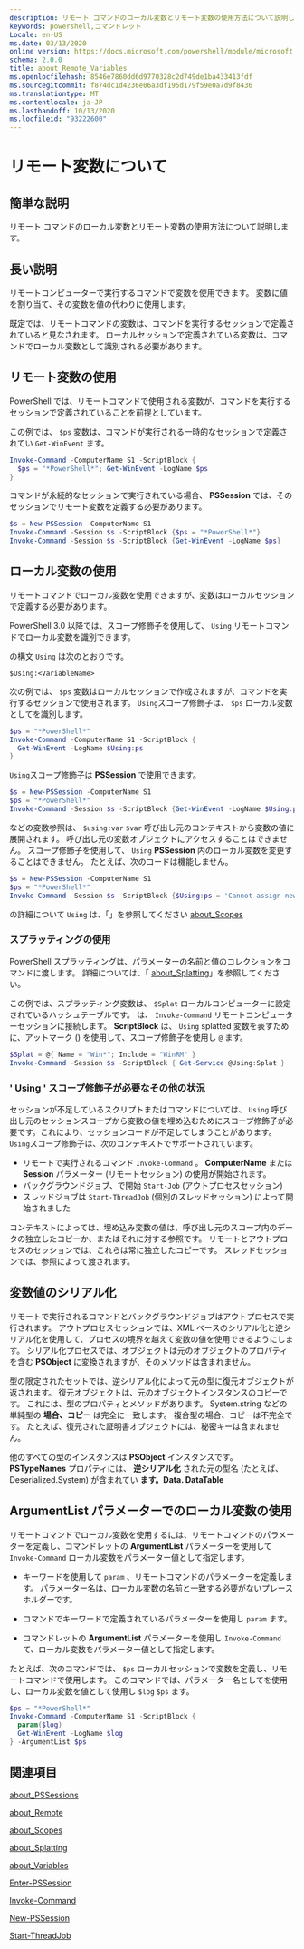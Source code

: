 ```yaml
---
description: リモート コマンドのローカル変数とリモート変数の使用方法について説明します。
keywords: powershell,コマンドレット
Locale: en-US
ms.date: 03/13/2020
online version: https://docs.microsoft.com/powershell/module/microsoft.powershell.core/about/about_remote_variables?view=powershell-5.1&WT.mc_id=ps-gethelp
schema: 2.0.0
title: about_Remote_Variables
ms.openlocfilehash: 8546e7860dd6d9770328c2d749de1ba433413fdf
ms.sourcegitcommit: f874dc1d4236e06a3df195d179f59e0a7d9f8436
ms.translationtype: MT
ms.contentlocale: ja-JP
ms.lasthandoff: 10/13/2020
ms.locfileid: "93222600"
---
```

# <a name="about-remote-variables"></a>リモート変数について

## <a name="short-description"></a>簡単な説明

リモート コマンドのローカル変数とリモート変数の使用方法について説明します。

## <a name="long-description"></a>長い説明

リモートコンピューターで実行するコマンドで変数を使用できます。 変数に値を割り当て、その変数を値の代わりに使用します。

既定では、リモートコマンドの変数は、コマンドを実行するセッションで定義されていると見なされます。 ローカルセッションで定義されている変数は、コマンドでローカル変数として識別される必要があります。

## <a name="using-remote-variables"></a>リモート変数の使用

PowerShell では、リモートコマンドで使用される変数が、コマンドを実行するセッションで定義されていることを前提としています。

この例では、 `$ps` 変数は、コマンドが実行される一時的なセッションで定義されてい `Get-WinEvent` ます。

```powershell
Invoke-Command -ComputerName S1 -ScriptBlock {
  $ps = "*PowerShell*"; Get-WinEvent -LogName $ps
}
```

コマンドが永続的なセッションで実行されている場合、 **PSSession** では、そのセッションでリモート変数を定義する必要があります。

```powershell
$s = New-PSSession -ComputerName S1
Invoke-Command -Session $s -ScriptBlock {$ps = "*PowerShell*"}
Invoke-Command -Session $s -ScriptBlock {Get-WinEvent -LogName $ps}
```

## <a name="using-local-variables"></a>ローカル変数の使用

リモートコマンドでローカル変数を使用できますが、変数はローカルセッションで定義する必要があります。

PowerShell 3.0 以降では、スコープ修飾子を使用して、 `Using` リモートコマンドでローカル変数を識別できます。

の構文 `Using` は次のとおりです。

```
$Using:<VariableName>
```

次の例では、 `$ps` 変数はローカルセッションで作成されますが、コマンドを実行するセッションで使用されます。 `Using`スコープ修飾子は、 `$ps` ローカル変数としてを識別します。

```powershell
$ps = "*PowerShell*"
Invoke-Command -ComputerName S1 -ScriptBlock {
  Get-WinEvent -LogName $Using:ps
}
```

`Using`スコープ修飾子は **PSSession** で使用できます。

```powershell
$s = New-PSSession -ComputerName S1
$ps = "*PowerShell*"
Invoke-Command -Session $s -ScriptBlock {Get-WinEvent -LogName $Using:ps}
```

などの変数参照は、 `$using:var` `$var` 呼び出し元のコンテキストから変数の値に展開されます。 呼び出し元の変数オブジェクトにアクセスすることはできません。
スコープ修飾子を使用して、 `Using` **PSSession** 内のローカル変数を変更することはできません。 たとえば、次のコードは機能しません。

```powershell
$s = New-PSSession -ComputerName S1
$ps = "*PowerShell*"
Invoke-Command -Session $s -ScriptBlock {$Using:ps = 'Cannot assign new value'}
```

の詳細について `Using` は、「」を参照してください [about_Scopes](./about_Scopes.md)

### <a name="using-splatting"></a>スプラッティングの使用

PowerShell スプラッティングは、パラメーターの名前と値のコレクションをコマンドに渡します。 詳細については、「 [about_Splatting](about_Splatting.md)」を参照してください。

この例では、スプラッティング変数は、 `$Splat` ローカルコンピューターに設定されているハッシュテーブルです。 は、 `Invoke-Command` リモートコンピューターセッションに接続します。 **ScriptBlock** は、 `Using` splatted 変数を表すために、アットマーク () を使用して、スコープ修飾子を使用し `@` ます。

```powershell
$Splat = @{ Name = "Win*"; Include = "WinRM" }
Invoke-Command -Session $s -ScriptBlock { Get-Service @Using:Splat }
```

### <a name="other-situations-where-the-using-scope-modifier-is-needed"></a>' Using ' スコープ修飾子が必要なその他の状況

セッションが不足しているスクリプトまたはコマンドについては、 `Using` 呼び出し元のセッションスコープから変数の値を埋め込むためにスコープ修飾子が必要です。これにより、セッションコードが不足してしまうことがあります。 `Using`スコープ修飾子は、次のコンテキストでサポートされています。

- リモートで実行されるコマンド `Invoke-Command` 。 **ComputerName** または **Session** パラメーター (リモートセッション) の使用が開始されます。
- バックグラウンドジョブ、で開始 `Start-Job` (アウトプロセスセッション)
- スレッドジョブは `Start-ThreadJob` (個別のスレッドセッション) によって開始されました

コンテキストによっては、埋め込み変数の値は、呼び出し元のスコープ内のデータの独立したコピーか、またはそれに対する参照です。 リモートとアウトプロセスのセッションでは、これらは常に独立したコピーです。 スレッドセッションでは、参照によって渡されます。

## <a name="serialization-of-variable-values"></a>変数値のシリアル化

リモートで実行されるコマンドとバックグラウンドジョブはアウトプロセスで実行されます。
アウトプロセスセッションでは、XML ベースのシリアル化と逆シリアル化を使用して、プロセスの境界を越えて変数の値を使用できるようにします。 シリアル化プロセスでは、オブジェクトは元のオブジェクトのプロパティを含む **PSObject** に変換されますが、そのメソッドは含まれません。

型の限定されたセットでは、逆シリアル化によって元の型に復元オブジェクトが返されます。 復元オブジェクトは、元のオブジェクトインスタンスのコピーです。
これには、型のプロパティとメソッドがあります。 System.string などの単純型の **場合、コピー** は完全に一致します。 複合型の場合、コピーは不完全です。 たとえば、復元された証明書オブジェクトには、秘密キーは含まれません。

他のすべての型のインスタンスは **PSObject** インスタンスです。 **PSTypeNames** プロパティには、 **逆シリアル化** された元の型名 (たとえば、Deserialized.System) が含まれてい **ます。Data. DataTable**

## <a name="using-local-variables-with-argumentlist-parameter"></a>**ArgumentList** パラメーターでのローカル変数の使用

リモートコマンドでローカル変数を使用するには、リモートコマンドのパラメーターを定義し、コマンドレットの **ArgumentList** パラメーターを使用して `Invoke-Command` ローカル変数をパラメーター値として指定します。

- キーワードを使用して `param` 、リモートコマンドのパラメーターを定義します。 パラメーター名は、ローカル変数の名前と一致する必要がないプレースホルダーです。

- コマンドでキーワードで定義されているパラメーターを使用し `param` ます。

- コマンドレットの **ArgumentList** パラメーターを使用し `Invoke-Command` て、ローカル変数をパラメーター値として指定します。

たとえば、次のコマンドでは、 `$ps` ローカルセッションで変数を定義し、リモートコマンドで使用します。 このコマンドでは、パラメーター名としてを使用し、ローカル変数を値として使用し `$log` `$ps` ます。

```powershell
$ps = "*PowerShell*"
Invoke-Command -ComputerName S1 -ScriptBlock {
  param($log)
  Get-WinEvent -LogName $log
} -ArgumentList $ps
```

## <a name="see-also"></a>関連項目

[about_PSSessions](about_PSSessions.md)

[about_Remote](about_Remote.md)

[about_Scopes](about_Scopes.md)

[about_Splatting](about_Splatting.md)

[about_Variables](about_Variables.md)

[Enter-PSSession](xref:Microsoft.PowerShell.Core.Enter-PSSession)

[Invoke-Command](xref:Microsoft.PowerShell.Core.Invoke-Command)

[New-PSSession](xref:Microsoft.PowerShell.Core.New-PSSession)

[Start-ThreadJob](/powershell/module/ThreadJob/Start-ThreadJob)
